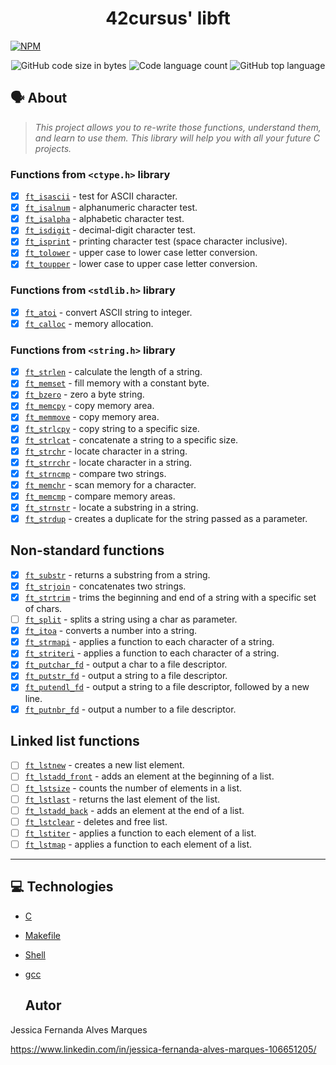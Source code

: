 <h1 align="center">
	42cursus' libft
</h1>

[![NPM](https://img.shields.io/npm/l/react)](https://github.com/nandajfa/libft_42/blob/main/LICENSE)


<p align="center">
	<img alt="GitHub code size in bytes" src="https://img.shields.io/github/languages/code-size/appinha/42cursus-00-Libft?color=blueviolet" />
	<img alt="Code language count" src="https://img.shields.io/github/languages/count/appinha/42cursus-00-Libft?color=blue" />
	<img alt="GitHub top language" src="https://img.shields.io/github/languages/top/appinha/42cursus-00-Libft?color=blue" />

  ## 🗣️ About

> _This project allows you to re-write those functions, understand them, and learn to use them. This library will help you with all your future C projects._
  
  ### Functions from `<ctype.h>` library

- [x] [`ft_isascii`](https://github.com/nandajfa/libft_42/blob/master/ft_isascii.c)			- test for ASCII character.
- [x] [`ft_isalnum`](https://github.com/nandajfa/libft_42/blob/master/ft_isalnum.c)			- alphanumeric character test.
- [x] [`ft_isalpha`](https://github.com/nandajfa/libft_42/blob/master/ft_isalpha.c)			- alphabetic character test.
- [x] [`ft_isdigit`](https://github.com/nandajfa/libft_42/blob/master/ft_isdigit.c)			- decimal-digit character test.
- [x] [`ft_isprint`](https://github.com/nandajfa/libft_42/blob/master/ft_isprint.c)			- printing character test (space character inclusive).
- [x] [`ft_tolower`](https://github.com/nandajfa/libft_42/blob/master/ft_tolower.c)			- upper case to lower case letter conversion.
- [x] [`ft_toupper`](https://github.com/nandajfa/libft_42/blob/master/ft_toupper.c)			- lower case to upper case letter conversion.

### Functions from `<stdlib.h>` library

- [x] [`ft_atoi`](https://github.com/nandajfa/libft_42/blob/master/ft_atoi.c)		- convert ASCII string to integer.
- [x] [`ft_calloc`]()	- memory allocation.

### Functions from `<string.h>` library

- [x] [`ft_strlen`](https://github.com/nandajfa/libft_42/blob/master/ft_strlen.c)	- calculate the length of a string.
- [x] [`ft_memset`](https://github.com/nandajfa/libft_42/blob/master/ft_memset.c)	- fill memory with a constant byte.
- [x] [`ft_bzero`](https://github.com/nandajfa/libft_42/blob/master/ft_bzero.c)	- zero a byte string.
- [x] [`ft_memcpy`](https://github.com/nandajfa/libft_42/blob/master/ft_memcpy.c)	- copy memory area.
- [x] [`ft_memmove`](https://github.com/nandajfa/libft_42/blob/master/ft_memmove.c)	- copy memory area.
- [x] [`ft_strlcpy`](https://github.com/nandajfa/libft_42/blob/master/ft_strlcpy.c)	- copy string to a specific size.
- [x] [`ft_strlcat`](https://github.com/nandajfa/libft_42/blob/master/ft_strlcat.c)	- concatenate a string to a specific size.
- [x] [`ft_strchr`](https://github.com/nandajfa/libft_42/blob/master/ft_strchr.c)	- locate character in a string.
- [x] [`ft_strrchr`](https://github.com/nandajfa/libft_42/blob/master/ft_strrchr.c)	- locate character in a string.
- [x] [`ft_strncmp`](https://github.com/nandajfa/libft_42/blob/master/ft_strncmp.c)	- compare two strings.
- [x] [`ft_memchr`](https://github.com/nandajfa/libft_42/blob/master/ft_memchr.c)	- scan memory for a character.
- [x] [`ft_memcmp`](https://github.com/nandajfa/libft_42/blob/master/ft_memcmp.c)	- compare memory areas.
- [x] [`ft_strnstr`](https://github.com/nandajfa/libft_42/blob/master/ft_strnstr.c)	- locate a substring in a string.
- [x] [`ft_strdup`](https://github.com/nandajfa/libft_42/blob/master/ft_strdup.c)	- creates a duplicate for the string passed as a parameter.
  
## Non-standard functions
- [x] [`ft_substr`](https://github.com/nandajfa/libft_42/blob/master/ft_substr.c)	- returns a substring from a string.
- [x] [`ft_strjoin`](https://github.com/nandajfa/libft_42/blob/master/ft_strjoin.c)	- concatenates two strings.
- [x] [`ft_strtrim`](https://github.com/nandajfa/libft_42/blob/master/ft_strtrim.c)	- trims the beginning and end of a string with a specific set of chars.
- [ ] [`ft_split`](https://github.com/nandajfa/libft_42/blob/master/ft_split.c)	- splits a string using a char as parameter.
- [x] [`ft_itoa`](https://github.com/nandajfa/libft_42/blob/master/ft_itoa.c)	- converts a number into a string.
- [x] [`ft_strmapi`](https://github.com/nandajfa/libft_42/blob/master/ft_strmapi.c)	- applies a function to each character of a string.
- [x] [`ft_striteri`](https://github.com/nandajfa/libft_42/blob/master/ft_striteri.c)	- applies a function to each character of a string.
- [x] [`ft_putchar_fd`](https://github.com/nandajfa/libft_42/blob/master/ft_putchar_fd.c)	- output a char to a file descriptor.
- [x] [`ft_putstr_fd`](https://github.com/nandajfa/libft_42/blob/master/ft_putstr_fd.c)	- output a string to a file descriptor.
- [x] [`ft_putendl_fd`](https://github.com/nandajfa/libft_42/blob/master/ft_putendl_fd.c)	- output a string to a file descriptor, followed by a new line.
- [x] [`ft_putnbr_fd`](https://github.com/nandajfa/libft_42/blob/master/ft_putnbr_fd.c)	- output a number to a file descriptor.

## Linked list functions

- [ ] [`ft_lstnew`]()	- creates a new list element.
- [ ] [`ft_lstadd_front`]()	- adds an element at the beginning of a list.
- [ ] [`ft_lstsize`]()	- counts the number of elements in a list.
- [ ] [`ft_lstlast`]()	- returns the last element of the list.
- [ ] [`ft_lstadd_back`]()	- adds an element at the end of a list.
- [ ] [`ft_lstclear`]()	- deletes and free list.
- [ ] [`ft_lstiter`]()	- applies a function to each element of a list.
- [ ] [`ft_lstmap`]()	- applies a function to each element of a list.

---

  ## :computer: Technologies

* [C](https://devdocs.io/)
* [Makefile](https://www.gnu.org/software/make/manual/make.html)
* [Shell](https://unixguide.readthedocs.io/en/latest/unixcheatsheet/)
* [gcc](https://terminaldeinformacao.com/2015/10/08/como-instalar-e-configurar-o-gcc-no-windows-mingw/)
  
  ## Autor

Jessica Fernanda Alves Marques

https://www.linkedin.com/in/jessica-fernanda-alves-marques-106651205/
